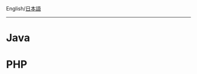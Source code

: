 English/[日本語](https://github.com/aegif/NemakiWare/wiki/%E9%96%8B%E7%99%BA:-CMIS-API)
***
# Java
# PHP